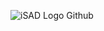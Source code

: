![iSAD Logo Github](https://github.com/user-attachments/assets/7dc030d1-345d-4745-b7f3-6e0f3b531419)
